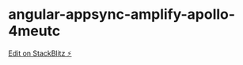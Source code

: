 # angular-appsync-amplify-apollo-4meutc

[Edit on StackBlitz ⚡️](https://stackblitz.com/edit/angular-appsync-amplify-apollo-4meutc)